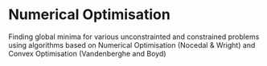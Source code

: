 # Numerical Optimisation

Finding global minima for various unconstrainted and constrained problems using algorithms based on Numerical Optimisation (Nocedal & Wright) and Convex Optimisation (Vandenberghe and Boyd)

